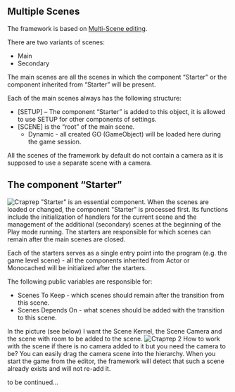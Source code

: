 ## Multiple Scenes
The framework is based on [Multi-Scene editing](https://docs.unity3d.com/Manual/MultiSceneEditing.html).

There are two variants of scenes:
* Main
* Secondary

The main scenes are all the scenes in which the component “Starter” or the component inherited from “Starter” will be present.

Each of the main scenes always has the following structure:

* [SETUP] – The component “Starter” is added to this object, it is allowed to use SETUP for other components of settings.
* [SCENE] is the “root” of the main scene.
  * Dynamic - all created GO (GameObject) will be loaded here during the game session.

All the scenes of the framework by default do not contain a camera as it is supposed to use a separate scene with a camera.

## The component “Starter”
![Стартер](https://i.gyazo.com/9f8964dad3333abbe57a9d3f35c3cc5e.png)
"Starter" is an essential component. When the scenes are loaded or changed, the component "Starter" is processed first. Its functions include the initialization of handlers for the current scene and the management of the additional (secondary) scenes at the beginning of the Play mode running. The starters are responsible for which scenes can remain after the main scenes are closed.

Each of the starters serves as a single entry point into the program (e.g. the game level scene) - all the components inherited from Actor or Monocached will be initialized after the starters.

The following public variables are responsible for:
* Scenes To Keep - which scenes should remain after the transition from this scene.
* Scenes Depends On - what scenes should be added with the transition to this scene.

In the picture (see below) I want the Scene Kernel, the Scene Camera and the scene with room to be added to the scene.
![Стартер 2](https://i.gyazo.com/b96b3c8ea695dd0bedb384f237d1dad0.png)
How to work with the scene if there is no camera added to it but you need the camera to be? You can easily drag the camera scene into the hierarchy. When you start the game from the editor, the framework will detect that such a scene already exists and will not re-add it.

to be continued...